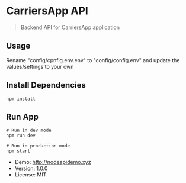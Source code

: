
# CarriersApp API

> Backend API for CarriersApp application

## Usage

Rename "config/cpnfig.env.env" to "config/config.env" and update the values/settings to your own

## Install Dependencies

```
npm install
```

## Run App

```
# Run in dev mode
npm run dev

# Run in production mode
npm start
```

- Demo: http://nodeapidemo.xyz
- Version: 1.0.0
- License: MIT
